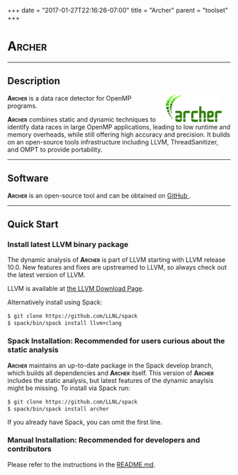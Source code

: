 +++
date = "2017-01-27T22:16:26-07:00"
title = "Archer"
parent = "toolset"
+++

<h1><span style="font-variant: small-caps;"><b>Archer</b></span></h1>

---

## Description

<img src="../img/archer_logo.svg" width="25%" alt="Archer Logo" title="Archer" align="right" style="margin-left: 20px; margin-right: 20px;"/>

<span style="font-variant: small-caps;"><b>Archer</b></span> is a data race detector for OpenMP programs.

<span style="font-variant: small-caps;"><b>Archer</b></span> combines static and dynamic techniques to identify data races in large OpenMP applications, leading to low runtime and memory overheads, while still offering high accuracy and precision. It builds on an open-source tools infrastructure including LLVM, ThreadSanitizer, and OMPT to provide portability.

---

## Software

<span style="font-variant: small-caps;"><b>Archer</b></span> is an open-source tool and can be obtained on <a class="smooth-link" title="GitHub" href="https://github.com/PRUNERS/archer" target="_blank">GitHub <i class="fa fa-github"></i></a>.

---

## Quick Start

### Install latest LLVM binary package

The dynamic analysis of <span style="font-variant: small-caps;"><b>Archer</b></span> is part of LLVM starting with LLVM release 10.0. 
New features and fixes are upstreamed to LLVM, so always check out the latest version of LLVM.

LLVM is available at <a class="smooth-link" title="LLVM Downloads" href="https://releases.llvm.org/download.html" target="_blank">the LLVM Download Page</a>.

Alternatively install using Spack:

```console
$ git clone https://github.com/LLNL/spack
$ spack/bin/spack install llvm+clang
```

### Spack Installation: Recommended for users curious about the static analysis

<span style="font-variant: small-caps;"><b>Archer</b></span> maintains an up-to-date package in the Spack develop branch, which builds all dependencies and <span style="font-variant: small-caps;"><b>Archer</b></span> itself.
This version of <span style="font-variant: small-caps;"><b>Archer</b></span> includes the static analysis, but latest features of the dynamic anaylsis might be missing.
To install via Spack run:

```console
$ git clone https://github.com/LLNL/spack
$ spack/bin/spack install archer
```

If you already have Spack, you can omit the first line.

### Manual Installation: Recommended for developers and contributors

Please refer to the instructions in the
<a class="smooth-link" title="README" href="https://github.com/PRUNERS/archer/blob/master/README.md" target="_blank">README.md</a>. 

